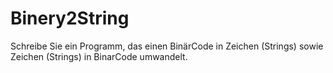 # Binery2String
Schreibe Sie ein Programm, das einen BinärCode in Zeichen (Strings) sowie Zeichen (Strings) in BinarCode umwandelt. 
